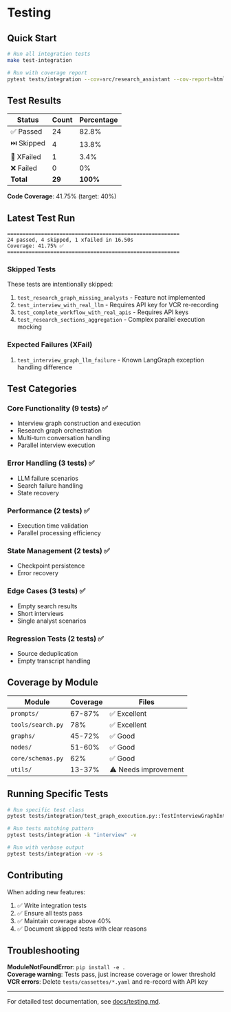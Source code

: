 # Testing

## Quick Start

```bash
# Run all integration tests
make test-integration

# Run with coverage report
pytest tests/integration --cov=src/research_assistant --cov-report=html
```

## Test Results

| Status | Count | Percentage |
|--------|-------|------------|
| ✅ Passed | 24 | 82.8% |
| ⏭️ Skipped | 4 | 13.8% |
| 🔄 XFailed | 1 | 3.4% |
| ❌ Failed | 0 | 0% |
| **Total** | **29** | **100%** |

**Code Coverage**: 41.75% (target: 40%)

## Latest Test Run

```
========================================================
24 passed, 4 skipped, 1 xfailed in 16.50s
Coverage: 41.75% ✅
========================================================
```

### Skipped Tests

These tests are intentionally skipped:

1. `test_research_graph_missing_analysts` - Feature not implemented
2. `test_interview_with_real_llm` - Requires API key for VCR re-recording
3. `test_complete_workflow_with_real_apis` - Requires API keys
4. `test_research_sections_aggregation` - Complex parallel execution mocking

### Expected Failures (XFail)

1. `test_interview_graph_llm_failure` - Known LangGraph exception handling difference

## Test Categories

### Core Functionality (9 tests) ✅
- Interview graph construction and execution
- Research graph orchestration
- Multi-turn conversation handling
- Parallel interview execution

### Error Handling (3 tests) ✅
- LLM failure scenarios
- Search failure handling
- State recovery

### Performance (2 tests) ✅
- Execution time validation
- Parallel processing efficiency

### State Management (2 tests) ✅
- Checkpoint persistence
- Error recovery

### Edge Cases (3 tests) ✅
- Empty search results
- Short interviews
- Single analyst scenarios

### Regression Tests (2 tests) ✅
- Source deduplication
- Empty transcript handling

## Coverage by Module

| Module | Coverage | Files |
|--------|----------|-------|
| `prompts/` | 67-87% | ✅ Excellent |
| `tools/search.py` | 78% | ✅ Excellent |
| `graphs/` | 45-72% | ✅ Good |
| `nodes/` | 51-60% | ✅ Good |
| `core/schemas.py` | 62% | ✅ Good |
| `utils/` | 13-37% | ⚠️ Needs improvement |

## Running Specific Tests

```bash
# Run specific test class
pytest tests/integration/test_graph_execution.py::TestInterviewGraphIntegration -v

# Run tests matching pattern
pytest tests/integration -k "interview" -v

# Run with verbose output
pytest tests/integration -vv -s
```

## Contributing

When adding new features:

1. ✅ Write integration tests
2. ✅ Ensure all tests pass
3. ✅ Maintain coverage above 40%
4. ✅ Document skipped tests with clear reasons

## Troubleshooting

**ModuleNotFoundError**: `pip install -e .`  
**Coverage warning**: Tests pass, just increase coverage or lower threshold  
**VCR errors**: Delete `tests/cassettes/*.yaml` and re-record with API key

---

For detailed test documentation, see [docs/testing.md](docs/testing.md).
